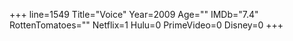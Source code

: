 +++
line=1549
Title="Voice"
Year=2009
Age=""
IMDb="7.4"
RottenTomatoes=""
Netflix=1
Hulu=0
PrimeVideo=0
Disney=0
+++

